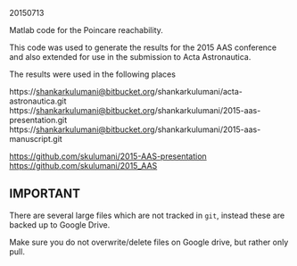 20150713

Matlab code for the Poincare reachability. 

This code was used to generate the results for the 2015 AAS conference and also extended for use in the submission to Acta Astronautica.

The results were used in the following places

https://shankarkulumani@bitbucket.org/shankarkulumani/acta-astronautica.git
https://shankarkulumani@bitbucket.org/shankarkulumani/2015-aas-presentation.git
https://shankarkulumani@bitbucket.org/shankarkulumani/2015-aas-manuscript.git

https://github.com/skulumani/2015-AAS-presentation
https://github.com/skulumani/2015_AAS

## IMPORTANT

There are several large files which are not tracked in `git`, instead these are backed up to Google Drive. 

Make sure you do not overwrite/delete files on Google drive, but rather only pull.
